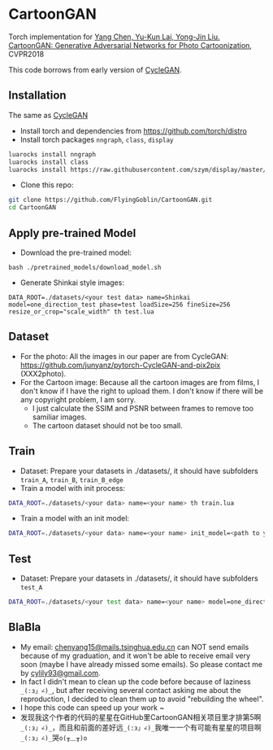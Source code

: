
# CartoonGAN

Torch implementation for [Yang Chen, Yu-Kun Lai, Yong-Jin Liu. CartoonGAN: Generative Adversarial Networks for Photo Cartoonization](http://cg.cs.tsinghua.edu.cn/people/~Yongjin/CartoonGan-CVPR2018.pdf), CVPR2018

This code borrows from early version of [CycleGAN](https://github.com/junyanz/CycleGAN).

## Installation
The same as [CycleGAN](https://github.com/junyanz/CycleGAN)
- Install torch and dependencies from https://github.com/torch/distro
- Install torch packages `nngraph`, `class`, `display`
```bash
luarocks install nngraph
luarocks install class
luarocks install https://raw.githubusercontent.com/szym/display/master/display-scm-0.rockspec
```
- Clone this repo:
```bash
git clone https://github.com/FlyingGoblin/CartoonGAN.git
cd CartoonGAN
```

## Apply pre-trained Model
- Download the pre-trained model:
```
bash ./pretrained_models/download_model.sh
```
- Generate Shinkai style images:
```
DATA_ROOT=./datasets/<your test data> name=Shinkai model=one_direction_test phase=test loadSize=256 fineSize=256 resize_or_crop="scale_width" th test.lua
```

## Dataset
- For the photo:
All the images in our paper are from CycleGAN: https://github.com/junyanz/pytorch-CycleGAN-and-pix2pix (XXX2photo).
- For the Cartoon image:
Because all the cartoon images are from films, I don't know if I have the right to upload them. I don't know if there will be any copyright problem, I am sorry.
    - I just calculate the SSIM and PSNR between frames to remove too samiliar images.
    - The cartoon dataset should not be too small.


## Train
- Dataset:
Prepare your datasets in ./datasets/<your data>, it should have subfolders `train_A`, `train_B`, `train_B_edge`
- Train a model with init process:
```bash
DATA_ROOT=./datasets/<your data> name=<your name> th train.lua
```
- Train a model with an init model:
```bash
DATA_ROOT=./datasets/<your data> name=<your name> init_model=<path to your init model> th train.lua
```

## Test
- Dataset:
Prepare your datasets in ./datasets/<your test data>, it should have subfolders `test_A`
```bash
DATA_ROOT=./datasets/<your test data> name=<your name> model=one_direction_test phase=test loadSize=256 fineSize=256 resize_or_crop="scale_width" th test.lua
```

## BlaBla
- My email: chenyang15@mails.tsinghua.edu.cn can NOT send emails because of my graduation, and it won't be able to receive email very soon (maybe I have already missed some emails). So please contact me by cylily93@gmail.com.
- In fact I didn't mean to clean up the code before because of laziness  `_(:з」∠)_`, but after receiving several contact asking me about the reproduction, I decided to clean them up to avoid "rebuilding the wheel".
- I hope this code can speed up your work ~
- 发现我这个作者的代码的星星在GitHub里CartoonGAN相关项目里才排第5啊`_(:з」∠)_`，而且和前面的差好远`_(:з」∠)_`我唯一一个有可能有星星的项目啊`_(:з」∠)_`哭`o(╥﹏╥)o`

